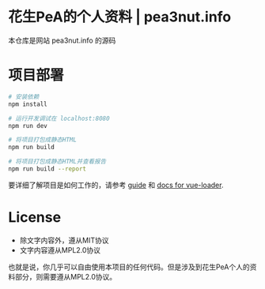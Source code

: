 # 花生PeA的个人资料 | pea3nut.info

本仓库是网站 pea3nut.info 的源码

# 项目部署

``` bash
# 安装依赖
npm install

# 运行开发调试在 localhost:8080
npm run dev

# 将项目打包成静态HTML
npm run build

# 将项目打包成静态HTML并查看报告
npm run build --report
```

要详细了解项目是如何工作的，请参考 [guide](http://vuejs-templates.github.io/webpack/) 和 [docs for vue-loader](http://vuejs.github.io/vue-loader).

# License

- 除文字内容外，遵从MIT协议
- 文字内容遵从MPL2.0协议

也就是说，你几乎可以自由使用本项目的任何代码。但是涉及到花生PeA个人的资料部分，则需要遵从MPL2.0协议。

